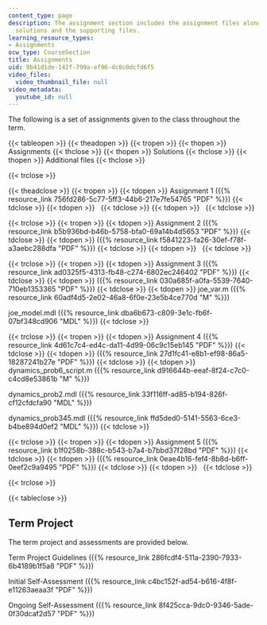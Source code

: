 ```yaml
---
content_type: page
description: The assignment section includes the assignment files along with their
  solutions and the supporting files.
learning_resource_types:
- Assignments
ocw_type: CourseSection
title: Assignments
uid: 9b41d1de-142f-799a-ef96-dc8c0dcfd6f5
video_files:
  video_thumbnail_file: null
video_metadata:
  youtube_id: null
---
```


The following is a set of assignments given to the class throughout the term.

{{< tableopen >}}
{{< theadopen >}}
{{< tropen >}}
{{< thopen >}}
Assignments
{{< thclose >}}
{{< thopen >}}
Solutions
{{< thclose >}}
{{< thopen >}}
Additional files
{{< thclose >}}

{{< trclose >}}

{{< theadclose >}}
{{< tropen >}}
{{< tdopen >}}
Assignment 1 ({{% resource_link 756fd286-5c77-5ff3-44b6-217e7fe54765 "PDF" %}})
{{< tdclose >}}
{{< tdopen >}}
 
{{< tdclose >}}
{{< tdopen >}}
 
{{< tdclose >}}

{{< trclose >}}
{{< tropen >}}
{{< tdopen >}}
Assignment 2 ({{% resource_link b5b936bd-b46b-5758-bfa0-69a14b4d5653 "PDF" %}})
{{< tdclose >}}
{{< tdopen >}}
({{% resource_link f5841223-fa26-30ef-f78f-a3aebc288dfa "PDF" %}})
{{< tdclose >}}
{{< tdopen >}}
 
{{< tdclose >}}

{{< trclose >}}
{{< tropen >}}
{{< tdopen >}}
Assignment 3 ({{% resource_link ad0325f5-4313-fb48-c274-6802ec246402 "PDF" %}})
{{< tdclose >}}
{{< tdopen >}}
({{% resource_link 030a685f-a0fa-5539-7640-710eb1353365 "PDF" %}})
{{< tdclose >}}
{{< tdopen >}}
joe\_var.m ({{% resource_link 60adf4d5-2e02-46a8-6f0e-23e5b4ce770d "M" %}})  
  
joe\_model.mdl ({{% resource_link dba6b673-c809-3e1c-fb6f-07bf348cd906 "MDL" %}})
{{< tdclose >}}

{{< trclose >}}
{{< tropen >}}
{{< tdopen >}}
Assignment 4 ({{% resource_link 4d61c7c4-ed4c-da11-4d99-06c9c15eb145 "PDF" %}})
{{< tdclose >}}
{{< tdopen >}}
({{% resource_link 27d1fc41-e8b1-ef98-86a5-18287241b27e "PDF" %}})
{{< tdclose >}}
{{< tdopen >}}
dynamics\_prob6\_script.m ({{% resource_link d916644b-eeaf-8f24-c7c0-c4cd8e53861b "M" %}})  
  
dynamics\_prob2.mdl ({{% resource_link 33f116ff-ad85-b194-826f-cf12cfdcfa90 "MDL" %}})  
  
dynamics\_prob345.mdl ({{% resource_link ffd5ded0-5141-5563-6ce3-b4be894d0ef2 "MDL" %}})
{{< tdclose >}}

{{< trclose >}}
{{< tropen >}}
{{< tdopen >}}
Assignment 5 ({{% resource_link b1f0258b-388c-b543-b7a4-b7bbd37f28bd "PDF" %}})
{{< tdclose >}}
{{< tdopen >}}
({{% resource_link 0eae4b16-fef4-8b8d-b6ff-0eef2c9a9495 "PDF" %}})
{{< tdclose >}}
{{< tdopen >}}
 
{{< tdclose >}}

{{< trclose >}}

{{< tableclose >}}

Term Project
------------

The term project and assessments are provided below.

Term Project Guidelines ({{% resource_link 286fcdf4-511a-2390-7933-6b4189b1f5a8 "PDF" %}})

Initial Self-Assessment ({{% resource_link c4bc152f-ad54-b616-4f8f-e11263aeaa3f "PDF" %}})

Ongoing Self-Assessment ({{% resource_link 8f425cca-9dc0-9346-5ade-0f30dcaf2d57 "PDF" %}})